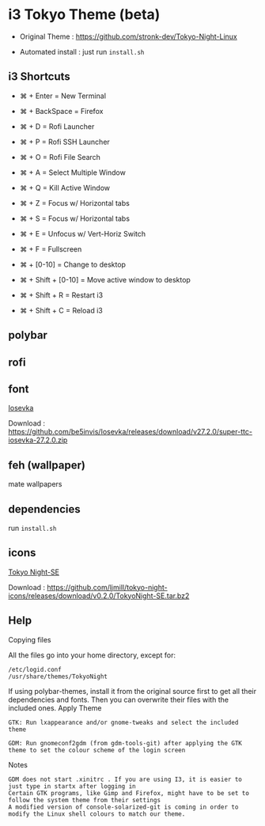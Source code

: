 # i3 Tokyo Theme (beta)

- Original Theme : https://github.com/stronk-dev/Tokyo-Night-Linux

- Automated install : just run `install.sh`

## i3 Shortcuts

- ⌘ + Enter = New Terminal
- ⌘ + BackSpace = Firefox

- ⌘ + D = Rofi Launcher
- ⌘ + P = Rofi SSH Launcher
- ⌘ + O = Rofi File Search

- ⌘ + A = Select Multiple Window
- ⌘ + Q = Kill Active Window
- ⌘ + Z = Focus w/ Horizontal tabs
- ⌘ + S = Focus w/ Horizontal tabs
- ⌘ + E = Unfocus w/ Vert-Horiz Switch
- ⌘ + F = Fullscreen

- ⌘ + [0-10] = Change to desktop
- ⌘ + Shift + [0-10] = Move active window to desktop
- ⌘ + Shift + R = Restart i3
- ⌘ + Shift + C = Reload i3

## polybar


## rofi


## font
[Iosevka](https://typeof.net/Iosevka/)

Download : https://github.com/be5invis/Iosevka/releases/download/v27.2.0/super-ttc-iosevka-27.2.0.zip

## feh (wallpaper)

mate wallpapers

## dependencies

run `install.sh`

## icons
[Tokyo Night-SE](
https://github.com/ljmill/tokyo-night-icons)

Download : https://github.com/ljmill/tokyo-night-icons/releases/download/v0.2.0/TokyoNight-SE.tar.bz2


## Help
Copying files

All the files go into your home directory, except for:

    /etc/logid.conf
    /usr/share/themes/TokyoNight

If using polybar-themes, install it from the original source first to get all their dependencies and fonts. Then you can overwrite their files with the included ones.
Apply Theme

    GTK: Run lxappearance and/or gnome-tweaks and select the included theme

    GDM: Run gnomeconf2gdm (from gdm-tools-git) after applying the GTK theme to set the colour scheme of the login screen

Notes

    GDM does not start .xinitrc . If you are using I3, it is easier to just type in startx after logging in
    Certain GTK programs, like Gimp and Firefox, might have to be set to follow the system theme from their settings
    A modified version of console-solarized-git is coming in order to modify the Linux shell colours to match our theme.

